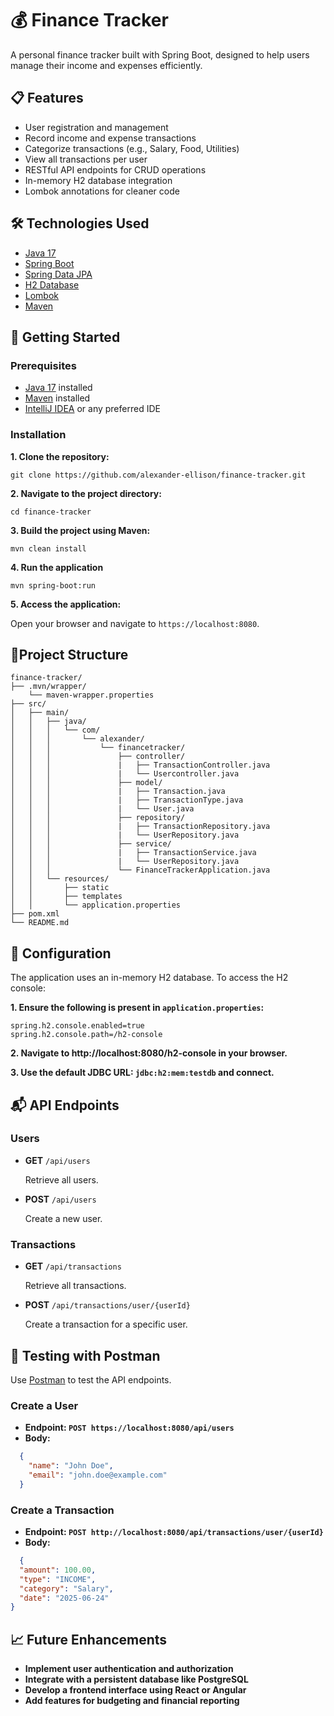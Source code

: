 # 💰 Finance Tracker

A personal finance tracker built with Spring Boot, designed to help users manage their income and expenses efficiently.

## 📋 Features

- User registration and management
- Record income and expense transactions
- Categorize transactions (e.g., Salary, Food, Utilities)
- View all transactions per user
- RESTful API endpoints for CRUD operations
- In-memory H2 database integration
- Lombok annotations for cleaner code

## 🛠️ Technologies Used

- [Java 17](https://www.oracle.com/java/technologies/javase/jdk17-archive-downloads.html)
- [Spring Boot](https://spring.io/projects/spring-boot)
- [Spring Data JPA](https://spring.io/projects/spring-data-jpa)
- [H2 Database](https://h2database.com/html/main.html)
- [Lombok](https://projectlombok.org)
- [Maven](https://maven.apache.org)

## 🚀 Getting Started
### Prerequisites
- [Java 17](https://www.oracle.com/java/technologies/javase/jdk17-archive-downloads.html) installed
- [Maven](https://maven.apache.org/install.html) installed
- [IntelliJ IDEA](https://www.jetbrains.com/idea) or any preferred IDE

### Installation

**1. Clone the repository:**
```text
git clone https://github.com/alexander-ellison/finance-tracker.git
```
**2. Navigate to the project directory:**
```text
cd finance-tracker
```
**3. Build the project using Maven:**
```text
mvn clean install
```
**4. Run the application**
```text
mvn spring-boot:run
```
**5. Access the application:**

Open your browser and navigate to `https://localhost:8080`.

## 📂Project Structure

```text
finance-tracker/
├── .mvn/wrapper/
    └── maven-wrapper.properties
├── src/
│   ├── main/
│   │   ├── java/
│   │   │   └── com/
│   │   │       └── alexander/
│   │   │           └── financetracker/
│   │   │               ├── controller/
│   │   │               |   ├── TransactionController.java
│   │   │               |   └── Usercontroller.java
│   │   │               ├── model/
│   │   │               |   ├── Transaction.java
│   │   │               |   ├── TransactionType.java
│   │   │               |   └── User.java
│   │   │               ├── repository/
│   │   │               |   ├── TransactionRepository.java
│   │   │               |   └── UserRepository.java
│   │   │               ├── service/
│   │   │               |   ├── TransactionService.java
│   │   │               |   └── UserRepository.java
│   │   │               └── FinanceTrackerApplication.java
│   │   └── resources/
│   │       ├── static
│   │       ├── templates
│   │       └── application.properties
├── pom.xml
└── README.md
```

## 🔧 Configuration

The application uses an in-memory H2 database. To access the H2 console:

**1. Ensure the following is present in `application.properties`:**

```text
spring.h2.console.enabled=true
spring.h2.console.path=/h2-console
```
**2. Navigate to http://localhost:8080/h2-console in your browser.**

**3. Use the default JDBC URL: `jdbc:h2:mem:testdb` and connect.**

## 📬 API Endpoints

### Users
- **GET** `/api/users`

  Retrieve all users.


- **POST** `/api/users`

   Create a new user.

### Transactions
- **GET** `/api/transactions`

  Retrieve all transactions.


- **POST** `/api/transactions/user/{userId}`

  Create a transaction for a specific user.

## 🧪 Testing with Postman

Use [Postman](https://www.postman.com/) to test the API endpoints.

### Create a User
- **Endpoint: `POST https://localhost:8080/api/users`**
- **Body:**

```json
  {
    "name": "John Doe",
    "email": "john.doe@example.com"
  }
```

### Create a Transaction
- **Endpoint: `POST http://localhost:8080/api/transactions/user/{userId}`**
- **Body:**

```json
  {
  "amount": 100.00,
  "type": "INCOME",
  "category": "Salary",
  "date": "2025-06-24"
}
```
## 📈 Future Enhancements
* **Implement user authentication and authorization**
* **Integrate with a persistent database like PostgreSQL**
* **Develop a frontend interface using React or Angular**
* **Add features for budgeting and financial reporting**
